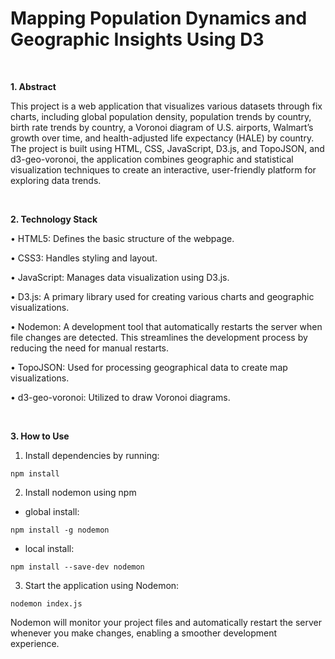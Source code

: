 # Mapping Population Dynamics and Geographic Insights Using D3

<br>

**1. Abstract**

This project is a web application that visualizes various datasets through fix charts, including global population density, population trends by country, birth rate trends by country, a Voronoi diagram of U.S. airports, Walmart’s growth over time, and health-adjusted life expectancy (HALE) by country. The project is built using HTML, CSS, JavaScript, D3.js, and TopoJSON, and d3-geo-voronoi, the application combines geographic and statistical visualization techniques to create an interactive, user-friendly platform for exploring data trends.

<br>

**2. Technology Stack**

•	HTML5: Defines the basic structure of the webpage.

•	CSS3: Handles styling and layout.

•	JavaScript: Manages data visualization using D3.js.

•	D3.js: A primary library used for creating various charts and geographic visualizations.

•	Nodemon: A development tool that automatically restarts the server when file changes are detected. This streamlines the development process by reducing the need for manual restarts.

•	TopoJSON: Used for processing geographical data to create map visualizations.

•	d3-geo-voronoi: Utilized to draw Voronoi diagrams.

<br>

**3. How to Use**

1. Install dependencies by running:
```
npm install
```

2. Install nodemon using npm
- global install:
```
npm install -g nodemon
```

- local install:
```
npm install --save-dev nodemon
```

3. Start the application using Nodemon:
```
nodemon index.js
```

Nodemon will monitor your project files and automatically restart the server whenever you make changes, enabling a smoother development experience.